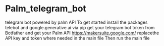 # Palm_telegram_bot
telegram bot powered by palm API
To get started install the packages telebot and google.generative.ai via pip
get your telegram bot token from Botfather and get your Palm API https://makersuite.google.com/
replacethe API key and token where needed in the main file
Then run the main file
